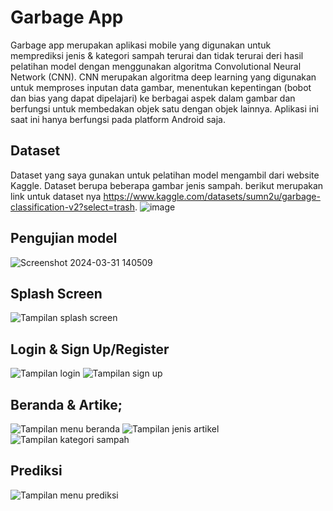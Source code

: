 # Garbage App
Garbage app merupakan aplikasi mobile yang digunakan untuk memprediksi jenis & kategori sampah terurai dan tidak terurai deri hasil pelatihan model dengan menggunakan algoritma Convolutional Neural Network (CNN). CNN merupakan algoritma deep learning yang digunakan untuk memproses inputan data gambar, menentukan kepentingan (bobot dan bias yang dapat dipelajari) ke berbagai aspek dalam gambar dan berfungsi untuk membedakan objek satu dengan objek lainnya. Aplikasi ini saat ini hanya berfungsi pada platform Android saja.

## Dataset
Dataset yang saya gunakan untuk pelatihan model mengambil dari website Kaggle. Dataset berupa beberapa gambar jenis sampah. berikut merupakan link untuk dataset nya https://www.kaggle.com/datasets/sumn2u/garbage-classification-v2?select=trash.
![image](https://github.com/SAR09/Garbage-app/assets/74122644/3a671aa9-7d11-45d1-a200-341ef7d23c69)

## Pengujian model
![Screenshot 2024-03-31 140509](https://github.com/SAR09/Garbage-app/assets/74122644/d897df9a-c5cc-4dab-94e9-58d80ec8dfa4)


## Splash Screen 
![Tampilan splash screen](https://github.com/SAR09/Garbage-app/assets/74122644/eb3a2a43-c521-4102-bbf8-733550d70d45)

## Login & Sign Up/Register
![Tampilan login](https://github.com/SAR09/Garbage-app/assets/74122644/94ae7898-fccd-4f4f-9511-089838ec888c)
![Tampilan sign up](https://github.com/SAR09/Garbage-app/assets/74122644/4f204ffd-5aa3-4f79-9ee6-af0b7e6bfb00)


## Beranda & Artike;
![Tampilan menu beranda](https://github.com/SAR09/Garbage-app/assets/74122644/7913f640-25dc-44a7-a006-283a72bd0db9)
![Tampilan jenis artikel](https://github.com/SAR09/Garbage-app/assets/74122644/0e2b3db8-cf8f-4b8c-b4e8-c400f052e18a)
![Tampilan kategori sampah](https://github.com/SAR09/Garbage-app/assets/74122644/eac129ae-8d37-4127-a1aa-633037e6cdd5)

## Prediksi
![Tampilan menu prediksi](https://github.com/SAR09/Garbage-app/assets/74122644/0b200ad6-7026-44b6-8860-9af34421f821)




